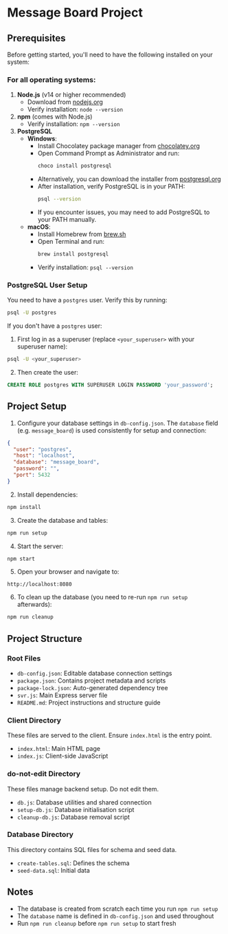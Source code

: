 # Message Board Project

## Prerequisites

Before getting started, you'll need to have the following installed on your system:

### For all operating systems:

1. **Node.js** (v14 or higher recommended)
   - Download from [nodejs.org](https://nodejs.org/)
   - Verify installation: `node --version`
2. **npm** (comes with Node.js)
   - Verify installation: `npm --version`
3. **PostgreSQL**
   - **Windows**:
     - Install Chocolatey package manager from [chocolatey.org](https://chocolatey.org/install)
     - Open Command Prompt as Administrator and run:
       ```bash
       choco install postgresql
       ```
     - Alternatively, you can download the installer from [postgresql.org](https://www.postgresql.org/download/windows)
     - After installation, verify PostgreSQL is in your PATH:
       ```bash
       psql --version
       ```
     - If you encounter issues, you may need to add PostgreSQL to your PATH manually.
   - **macOS**:
     - Install Homebrew from [brew.sh](https://brew.sh/)
     - Open Terminal and run:
       ```bash
       brew install postgresql
       ```
     - Verify installation: `psql --version`

### PostgreSQL User Setup

You need to have a `postgres` user. Verify this by running:

```bash
psql -U postgres
```

If you don't have a `postgres` user:

1. First log in as a superuser (replace `<your_superuser>` with your superuser name):

```bash
psql -U <your_superuser>
```

2. Then create the user:

```sql
CREATE ROLE postgres WITH SUPERUSER LOGIN PASSWORD 'your_password';
```

## Project Setup

1. Configure your database settings in `db-config.json`. The `database` field (e.g. `message_board`) is used consistently for setup and connection:

```json
{
  "user": "postgres",
  "host": "localhost",
  "database": "message_board",
  "password": "",
  "port": 5432
}
```

2. Install dependencies:

```bash
npm install
```

3. Create the database and tables:

```bash
npm run setup
```

4. Start the server:

```bash
npm start
```

5. Open your browser and navigate to:

```
http://localhost:8080
```

6. To clean up the database (you need to re-run `npm run setup` afterwards):

```bash
npm run cleanup
```

## Project Structure

### Root Files

- `db-config.json`: Editable database connection settings
- `package.json`: Contains project metadata and scripts
- `package-lock.json`: Auto-generated dependency tree
- `svr.js`: Main Express server file
- `README.md`: Project instructions and structure guide

### Client Directory

These files are served to the client. Ensure `index.html` is the entry point.

- `index.html`: Main HTML page
- `index.js`: Client-side JavaScript

### do-not-edit Directory

These files manage backend setup. Do not edit them.

- `db.js`: Database utilities and shared connection
- `setup-db.js`: Database initialisation script
- `cleanup-db.js`: Database removal script

### Database Directory

This directory contains SQL files for schema and seed data.

- `create-tables.sql`: Defines the schema
- `seed-data.sql`: Initial data

## Notes

- The database is created from scratch each time you run `npm run setup`
- The `database` name is defined in `db-config.json` and used throughout
- Run `npm run cleanup` before `npm run setup` to start fresh
